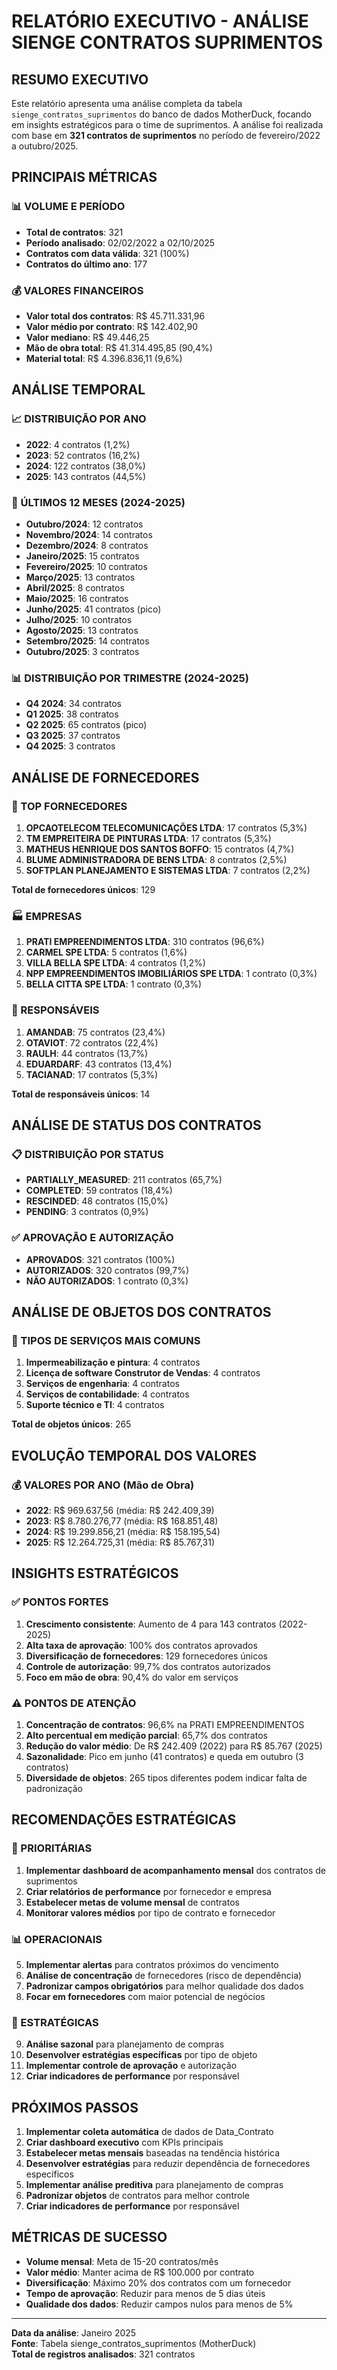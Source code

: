 # RELATÓRIO EXECUTIVO - ANÁLISE SIENGE CONTRATOS SUPRIMENTOS

## RESUMO EXECUTIVO

Este relatório apresenta uma análise completa da tabela `sienge_contratos_suprimentos` do banco de dados MotherDuck, focando em insights estratégicos para o time de suprimentos. A análise foi realizada com base em **321 contratos de suprimentos** no período de fevereiro/2022 a outubro/2025.

## PRINCIPAIS MÉTRICAS

### 📊 VOLUME E PERÍODO
- **Total de contratos**: 321
- **Período analisado**: 02/02/2022 a 02/10/2025
- **Contratos com data válida**: 321 (100%)
- **Contratos do último ano**: 177

### 💰 VALORES FINANCEIROS
- **Valor total dos contratos**: R$ 45.711.331,96
- **Valor médio por contrato**: R$ 142.402,90
- **Valor mediano**: R$ 49.446,25
- **Mão de obra total**: R$ 41.314.495,85 (90,4%)
- **Material total**: R$ 4.396.836,11 (9,6%)

## ANÁLISE TEMPORAL

### 📈 DISTRIBUIÇÃO POR ANO
- **2022**: 4 contratos (1,2%)
- **2023**: 52 contratos (16,2%)
- **2024**: 122 contratos (38,0%)
- **2025**: 143 contratos (44,5%)

### 📅 ÚLTIMOS 12 MESES (2024-2025)
- **Outubro/2024**: 12 contratos
- **Novembro/2024**: 14 contratos
- **Dezembro/2024**: 8 contratos
- **Janeiro/2025**: 15 contratos
- **Fevereiro/2025**: 10 contratos
- **Março/2025**: 13 contratos
- **Abril/2025**: 8 contratos
- **Maio/2025**: 16 contratos
- **Junho/2025**: 41 contratos (pico)
- **Julho/2025**: 10 contratos
- **Agosto/2025**: 13 contratos
- **Setembro/2025**: 14 contratos
- **Outubro/2025**: 3 contratos

### 📊 DISTRIBUIÇÃO POR TRIMESTRE (2024-2025)
- **Q4 2024**: 34 contratos
- **Q1 2025**: 38 contratos
- **Q2 2025**: 65 contratos (pico)
- **Q3 2025**: 37 contratos
- **Q4 2025**: 3 contratos

## ANÁLISE DE FORNECEDORES

### 🏢 TOP FORNECEDORES
1. **OPCAOTELECOM TELECOMUNICAÇÕES LTDA**: 17 contratos (5,3%)
2. **TM EMPREITEIRA DE PINTURAS LTDA**: 17 contratos (5,3%)
3. **MATHEUS HENRIQUE DOS SANTOS BOFFO**: 15 contratos (4,7%)
4. **BLUME ADMINISTRADORA DE BENS LTDA**: 8 contratos (2,5%)
5. **SOFTPLAN PLANEJAMENTO E SISTEMAS LTDA**: 7 contratos (2,2%)

**Total de fornecedores únicos**: 129

### 🏭 EMPRESAS
1. **PRATI EMPREENDIMENTOS LTDA**: 310 contratos (96,6%)
2. **CARMEL SPE LTDA**: 5 contratos (1,6%)
3. **VILLA BELLA SPE LTDA**: 4 contratos (1,2%)
4. **NPP EMPREENDIMENTOS IMOBILIÁRIOS SPE LTDA**: 1 contrato (0,3%)
5. **BELLA CITTA SPE LTDA**: 1 contrato (0,3%)

### 👥 RESPONSÁVEIS
1. **AMANDAB**: 75 contratos (23,4%)
2. **OTAVIOT**: 72 contratos (22,4%)
3. **RAULH**: 44 contratos (13,7%)
4. **EDUARDARF**: 43 contratos (13,4%)
5. **TACIANAD**: 17 contratos (5,3%)

**Total de responsáveis únicos**: 14

## ANÁLISE DE STATUS DOS CONTRATOS

### 📋 DISTRIBUIÇÃO POR STATUS
- **PARTIALLY_MEASURED**: 211 contratos (65,7%)
- **COMPLETED**: 59 contratos (18,4%)
- **RESCINDED**: 48 contratos (15,0%)
- **PENDING**: 3 contratos (0,9%)

### ✅ APROVAÇÃO E AUTORIZAÇÃO
- **APROVADOS**: 321 contratos (100%)
- **AUTORIZADOS**: 320 contratos (99,7%)
- **NÃO AUTORIZADOS**: 1 contrato (0,3%)

## ANÁLISE DE OBJETOS DOS CONTRATOS

### 🎯 TIPOS DE SERVIÇOS MAIS COMUNS
1. **Impermeabilização e pintura**: 4 contratos
2. **Licença de software Construtor de Vendas**: 4 contratos
3. **Serviços de engenharia**: 4 contratos
4. **Serviços de contabilidade**: 4 contratos
5. **Suporte técnico e TI**: 4 contratos

**Total de objetos únicos**: 265

## EVOLUÇÃO TEMPORAL DOS VALORES

### 💰 VALORES POR ANO (Mão de Obra)
- **2022**: R$ 969.637,56 (média: R$ 242.409,39)
- **2023**: R$ 8.780.276,77 (média: R$ 168.851,48)
- **2024**: R$ 19.299.856,21 (média: R$ 158.195,54)
- **2025**: R$ 12.264.725,31 (média: R$ 85.767,31)

## INSIGHTS ESTRATÉGICOS

### ✅ PONTOS FORTES
1. **Crescimento consistente**: Aumento de 4 para 143 contratos (2022-2025)
2. **Alta taxa de aprovação**: 100% dos contratos aprovados
3. **Diversificação de fornecedores**: 129 fornecedores únicos
4. **Controle de autorização**: 99,7% dos contratos autorizados
5. **Foco em mão de obra**: 90,4% do valor em serviços

### ⚠️ PONTOS DE ATENÇÃO
1. **Concentração de contratos**: 96,6% na PRATI EMPREENDIMENTOS
2. **Alto percentual em medição parcial**: 65,7% dos contratos
3. **Redução do valor médio**: De R$ 242.409 (2022) para R$ 85.767 (2025)
4. **Sazonalidade**: Pico em junho (41 contratos) e queda em outubro (3 contratos)
5. **Diversidade de objetos**: 265 tipos diferentes podem indicar falta de padronização

## RECOMENDAÇÕES ESTRATÉGICAS

### 🎯 PRIORITÁRIAS
1. **Implementar dashboard de acompanhamento mensal** dos contratos de suprimentos
2. **Criar relatórios de performance** por fornecedor e empresa
3. **Estabelecer metas de volume mensal** de contratos
4. **Monitorar valores médios** por tipo de contrato e fornecedor

### 📊 OPERACIONAIS
5. **Implementar alertas** para contratos próximos do vencimento
6. **Análise de concentração** de fornecedores (risco de dependência)
7. **Padronizar campos obrigatórios** para melhor qualidade dos dados
8. **Focar em fornecedores** com maior potencial de negócios

### 🚀 ESTRATÉGICAS
9. **Análise sazonal** para planejamento de compras
10. **Desenvolver estratégias específicas** por tipo de objeto
11. **Implementar controle de aprovação** e autorização
12. **Criar indicadores de performance** por responsável

## PRÓXIMOS PASSOS

1. **Implementar coleta automática** de dados de Data_Contrato
2. **Criar dashboard executivo** com KPIs principais
3. **Estabelecer metas mensais** baseadas na tendência histórica
4. **Desenvolver estratégias** para reduzir dependência de fornecedores específicos
5. **Implementar análise preditiva** para planejamento de compras
6. **Padronizar objetos** de contratos para melhor controle
7. **Criar indicadores de performance** por responsável

## MÉTRICAS DE SUCESSO

- **Volume mensal**: Meta de 15-20 contratos/mês
- **Valor médio**: Manter acima de R$ 100.000 por contrato
- **Diversificação**: Máximo 20% dos contratos com um fornecedor
- **Tempo de aprovação**: Reduzir para menos de 5 dias úteis
- **Qualidade dos dados**: Reduzir campos nulos para menos de 5%

---

**Data da análise**: Janeiro 2025  
**Fonte**: Tabela sienge_contratos_suprimentos (MotherDuck)  
**Total de registros analisados**: 321 contratos



